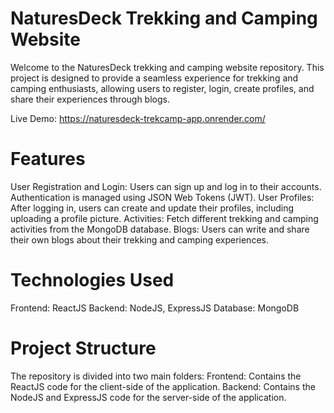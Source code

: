 # NaturesDeck Trekking and Camping Website
Welcome to the NaturesDeck trekking and camping website repository. This project is designed to provide a seamless experience for trekking and camping enthusiasts, allowing users to register, login, create profiles, and share their experiences through blogs.

Live Demo: https://naturesdeck-trekcamp-app.onrender.com/

# Features
User Registration and Login: Users can sign up and log in to their accounts. Authentication is managed using JSON Web Tokens (JWT).
User Profiles: After logging in, users can create and update their profiles, including uploading a profile picture.
Activities: Fetch different trekking and camping activities from the MongoDB database.
Blogs: Users can write and share their own blogs about their trekking and camping experiences.

# Technologies Used
Frontend: ReactJS
Backend: NodeJS, ExpressJS
Database: MongoDB

# Project Structure
The repository is divided into two main folders:
Frontend: Contains the ReactJS code for the client-side of the application.
Backend: Contains the NodeJS and ExpressJS code for the server-side of the application.

